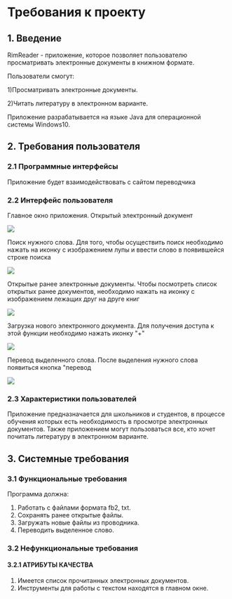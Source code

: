 # **Требования к проекту**
## **1. Введение**
RimReader - приложение, которое позволяет пользователю просматривать электронные документы в книжном формате.

Пользователи смогут:

1)Просматривать электронные документы.

2)Читать литературу в электронном варианте.

Приложение разрабатывается на языке Java для операционной системы Windows10. 
## **2. Требования пользователя**	
### **2.1 Программные интерфейсы**
Приложение будет взаимодействовать с сайтом переводчика
### **2.2 Интерфейс пользователя**
Главное окно приложения. Открытый электронный документ

![](https://github.com/AlexRimash/RimReader/blob/master/Book.png) 

Поиск нужного слова. Для того, чтобы осуществить поиск необходимо нажать на иконку с изображением лупы и ввести слово в появившейся строке поиска


![](https://github.com/AlexRimash/RimReader/blob/master/Search.png) 


Открытые ранее электронные документы. Чтобы посмотреть список открытых ранее документов, необходимо нажать на иконку с изображением лежащих друг на друге книг

![](https://github.com/AlexRimash/RimReader/blob/master/Library.png)
 
Загрузка нового электронного документа. Для получения доступа к этой функции необходимо нажать иконку "+" 

![](https://github.com/AlexRimash/RimReader/blob/master/Add.png)
 
Перевод выделенного слова. После выделения нужного слова появиться кнопка "перевод

![](https://github.com/AlexRimash/RimReader/blob/master/Translate.png)
 
### **2.3 Характеристики пользователей**
Приложение предназначается для школьников и студентов, в процессе обучения которых есть необходимость в просмотре электронных документов. Также приложением могут пользоваться все, кто хочет почитать литературу в электронном варианте.
## **3. Системные требования**
### **3.1 Функциональные требования**
Программа должна:

1.	Работать с файлами формата fb2, txt.
2.	Сохранять ранее открытые файлы.
3.	Загружать новые файлы из проводника.
4.	Переводить выделенное слово.
### **3.2 Нефункциональные требования**
#### **3.2.1 АТРИБУТЫ КАЧЕСТВА**
1.	Имеется список прочитанных электронных документов.
2.	Инструменты для работы с текстом находятся в главном окне.
